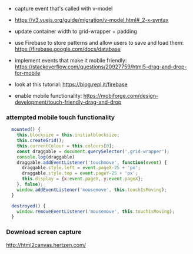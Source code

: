 - capture event that's called with v-model
- https://v3.vuejs.org/guide/migration/v-model.html#_2-x-syntax
- update container width to grid-wrapper + padding


- use Firebase to store patterns and allow users to save and load them: https://firebase.google.com/docs/database
- implement events that make it mobile friendly: https://stackoverflow.com/questions/20927759/html5-drag-and-drop-for-mobile
- look at this tutorial: https://blog.repl.it/firebase
- enable mobile functionality: https://mobiforge.com/design-development/touch-friendly-drag-and-drop

### attempted mobile touch functionality

```js
  mounted() {
    this.blocksize = this.initialblocksize;
    this.createGrid();    
    this.currentColour = this.colours[0];
    const draggable = document.querySelector('.grid-wrapper');
    console.log(draggable)
    draggable.addEventListener('touchmove', function(event) {
      draggable.style.left = event.pageX-25 + 'px';
      draggable.style.top = event.pageY-25 + 'px';
      this.display = {x:event.pageX, y:event.pageX};
    }, false);
    window.addEventListener('mousemove', this.touchIsMoving);
  }
```
```js
  destroyed() {
    window.removeEventListener('mousemove', this.touchIsMoving);
  }
```
### Download screen capture
http://html2canvas.hertzen.com/